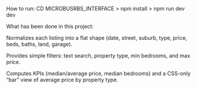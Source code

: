How to run: CD MICROBUSRBS_INTERFACE
           > npm install
           > npm run dev dev


           
What has been done in this project:

Normalizes each listing into a flat shape (date, street, suburb, type, price, beds, baths, land, garage).

Provides simple filters: text search, property type, min bedrooms, and max price.

Computes KPIs (median/average price, median bedrooms) and a CSS-only “bar” view of average price by property type.
